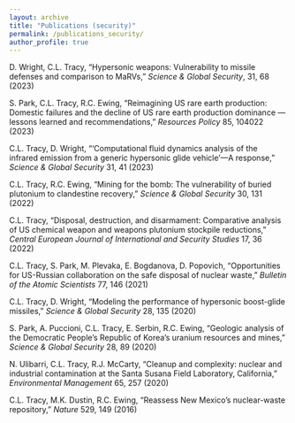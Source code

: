 ```yaml
---
layout: archive
title: "Publications (security)"
permalink: /publications_security/
author_profile: true
---
```


D. Wright, C.L. Tracy, “Hypersonic weapons: Vulnerability to missile defenses and comparison to MaRVs,”
_Science & Global Security_, 31, 68 (2023)

S. Park, C.L. Tracy, R.C. Ewing, “Reimagining US rare earth production: Domestic failures and the
decline of US rare earth production dominance — lessons learned and recommendations,” _Resources Policy_
85, 104022 (2023)

C.L. Tracy, D. Wright, “‘Computational fluid dynamics analysis of the infrared emission from a generic
hypersonic glide vehicle’—A response,” _Science & Global Security_ 31, 41 (2023)

C.L. Tracy, R.C. Ewing, “Mining for the bomb: The vulnerability of buried plutonium to clandestine
recovery,” _Science & Global Security_ 30, 131 (2022)

C.L. Tracy, “Disposal, destruction, and disarmament: Comparative analysis of US chemical weapon and
weapons plutonium stockpile reductions,” _Central European Journal of International and Security Studies_
17, 36 (2022)

C.L. Tracy, S. Park, M. Plevaka, E. Bogdanova, D. Popovich, “Opportunities for US-Russian collaboration
on the safe disposal of nuclear waste,” _Bulletin of the Atomic Scientists_ 77, 146 (2021)

C.L. Tracy, D. Wright, “Modeling the performance of hypersonic boost-glide missiles,” _Science & Global
Security_ 28, 135 (2020)

S. Park, A. Puccioni, C.L. Tracy, E. Serbin, R.C. Ewing, “Geologic analysis of the Democratic People’s
Republic of Korea’s uranium resources and mines,” _Science & Global Security_ 28, 89 (2020)

N. Ulibarri, C.L. Tracy, R.J. McCarty, “Cleanup and complexity: nuclear and industrial contamination at
the Santa Susana Field Laboratory, California,” _Environmental Management_ 65, 257 (2020)

C.L. Tracy, M.K. Dustin, R.C. Ewing, “Reassess New Mexico’s nuclear-waste repository,” _Nature_ 529, 149
(2016)
